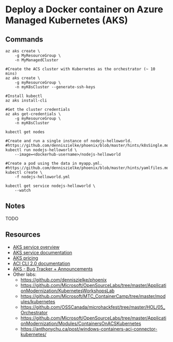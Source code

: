 # Deploy a Docker container on Azure Managed Kubernetes (AKS)

## Commands

```
az aks create \
    -g MyResourceGroup \
    -n MyManagedCluster

#Create the ACS cluster with Kubernetes as the orchestrator (~ 10 mins)
az aks create \
    -g myResourceGroup \
    -n myK8sCluster --generate-ssh-keys

#Install kubectl
az aks install-cli

#Get the cluster credentials
az aks get-credentials \
    -g myResourceGroup \
    -n myK8sCluster

kubectl get nodes

#Create and run a single instance of nodejs-helloworld.
#https://github.com/denniszielke/phoenix/blob/master/hints/k8sSingle.md
kubectl run nodejs-helloworld \
    --image=<dockerhub-username>/nodejs-helloworld

#Create a pod using the data in myapp.yml.
#https://github.com/denniszielke/phoenix/blob/master/hints/yamlfiles.md
kubectl create \
    -f nodejs-helloworld.yml

kubectl get service nodejs-helloworld \
    --watch
```

## Notes

TODO

## Resources

- [AKS service overview](https://azure.microsoft.com/services/container-service/)
- [AKS service documentation](https://docs.microsoft.com/azure/aks/)
- [AKS pricing](https://azure.microsoft.com/pricing/details/container-service/)
- [ACI CLI 2.0 documentation](https://docs.microsoft.com/cli/azure/aks)
- [AKS - Bug Tracker + Announcements ](https://github.com/Azure/AKS)
- Other labs:
  - https://github.com/denniszielke/phoenix
  - https://github.com/Microsoft/OpenSourceLabs/tree/master/ApplicationModernization/KubernetesWorkshopsLab
  - https://github.com/Microsoft/MTC_ContainerCamp/tree/master/modules/kubernetes
  - https://github.com/OSSCanada/microhackfest/tree/master/HOL/05_Orchestrator
  - https://github.com/Microsoft/OpenSourceLabs/tree/master/ApplicationModernization/Modules/ContainersOnACSKubernetes
  - https://anthonychu.ca/post/windows-containers-aci-connector-kubernetes/